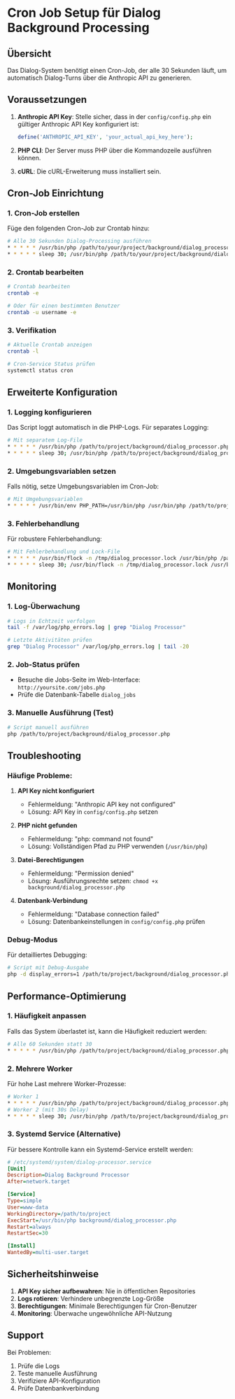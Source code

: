 # Cron Job Setup für Dialog Background Processing

## Übersicht
Das Dialog-System benötigt einen Cron-Job, der alle 30 Sekunden läuft, um automatisch Dialog-Turns über die Anthropic API zu generieren.

## Voraussetzungen
1. **Anthropic API Key**: Stelle sicher, dass in der `config/config.php` ein gültiger Anthropic API Key konfiguriert ist:
   ```php
   define('ANTHROPIC_API_KEY', 'your_actual_api_key_here');
   ```

2. **PHP CLI**: Der Server muss PHP über die Kommandozeile ausführen können.

3. **cURL**: Die cURL-Erweiterung muss installiert sein.

## Cron-Job Einrichtung

### 1. Cron-Job erstellen
Füge den folgenden Cron-Job zur Crontab hinzu:

```bash
# Alle 30 Sekunden Dialog-Processing ausführen
* * * * * /usr/bin/php /path/to/your/project/background/dialog_processor.php
* * * * * sleep 30; /usr/bin/php /path/to/your/project/background/dialog_processor.php
```

### 2. Crontab bearbeiten
```bash
# Crontab bearbeiten
crontab -e

# Oder für einen bestimmten Benutzer
crontab -u username -e
```

### 3. Verifikation
```bash
# Aktuelle Crontab anzeigen
crontab -l

# Cron-Service Status prüfen
systemctl status cron
```

## Erweiterte Konfiguration

### 1. Logging konfigurieren
Das Script loggt automatisch in die PHP-Logs. Für separates Logging:

```bash
# Mit separatem Log-File
* * * * * /usr/bin/php /path/to/project/background/dialog_processor.php >> /var/log/dialog_processor.log 2>&1
* * * * * sleep 30; /usr/bin/php /path/to/project/background/dialog_processor.php >> /var/log/dialog_processor.log 2>&1
```

### 2. Umgebungsvariablen setzen
Falls nötig, setze Umgebungsvariablen im Cron-Job:

```bash
# Mit Umgebungsvariablen
* * * * * /usr/bin/env PHP_PATH=/usr/bin/php /usr/bin/php /path/to/project/background/dialog_processor.php
```

### 3. Fehlerbehandlung
Für robustere Fehlerbehandlung:

```bash
# Mit Fehlerbehandlung und Lock-File
* * * * * /usr/bin/flock -n /tmp/dialog_processor.lock /usr/bin/php /path/to/project/background/dialog_processor.php
* * * * * sleep 30; /usr/bin/flock -n /tmp/dialog_processor.lock /usr/bin/php /path/to/project/background/dialog_processor.php
```

## Monitoring

### 1. Log-Überwachung
```bash
# Logs in Echtzeit verfolgen
tail -f /var/log/php_errors.log | grep "Dialog Processor"

# Letzte Aktivitäten prüfen
grep "Dialog Processor" /var/log/php_errors.log | tail -20
```

### 2. Job-Status prüfen
- Besuche die Jobs-Seite im Web-Interface: `http://yoursite.com/jobs.php`
- Prüfe die Datenbank-Tabelle `dialog_jobs`

### 3. Manuelle Ausführung (Test)
```bash
# Script manuell ausführen
php /path/to/project/background/dialog_processor.php
```

## Troubleshooting

### Häufige Probleme:

1. **API Key nicht konfiguriert**
   - Fehlermeldung: "Anthropic API key not configured"
   - Lösung: API Key in `config/config.php` setzen

2. **PHP nicht gefunden**
   - Fehlermeldung: "php: command not found"
   - Lösung: Vollständigen Pfad zu PHP verwenden (`/usr/bin/php`)

3. **Datei-Berechtigungen**
   - Fehlermeldung: "Permission denied"
   - Lösung: Ausführungsrechte setzen: `chmod +x background/dialog_processor.php`

4. **Datenbank-Verbindung**
   - Fehlermeldung: "Database connection failed"
   - Lösung: Datenbankeinstellungen in `config/config.php` prüfen

### Debug-Modus
Für detailliertes Debugging:

```bash
# Script mit Debug-Ausgabe
php -d display_errors=1 /path/to/project/background/dialog_processor.php
```

## Performance-Optimierung

### 1. Häufigkeit anpassen
Falls das System überlastet ist, kann die Häufigkeit reduziert werden:

```bash
# Alle 60 Sekunden statt 30
* * * * * /usr/bin/php /path/to/project/background/dialog_processor.php
```

### 2. Mehrere Worker
Für hohe Last mehrere Worker-Prozesse:

```bash
# Worker 1
* * * * * /usr/bin/php /path/to/project/background/dialog_processor.php
# Worker 2 (mit 30s Delay)
* * * * * sleep 30; /usr/bin/php /path/to/project/background/dialog_processor.php
```

### 3. Systemd Service (Alternative)
Für bessere Kontrolle kann ein Systemd-Service erstellt werden:

```ini
# /etc/systemd/system/dialog-processor.service
[Unit]
Description=Dialog Background Processor
After=network.target

[Service]
Type=simple
User=www-data
WorkingDirectory=/path/to/project
ExecStart=/usr/bin/php background/dialog_processor.php
Restart=always
RestartSec=30

[Install]
WantedBy=multi-user.target
```

## Sicherheitshinweise

1. **API Key sicher aufbewahren**: Nie in öffentlichen Repositories
2. **Logs rotieren**: Verhindere unbegrenzte Log-Größe
3. **Berechtigungen**: Minimale Berechtigungen für Cron-Benutzer
4. **Monitoring**: Überwache ungewöhnliche API-Nutzung

## Support

Bei Problemen:
1. Prüfe die Logs
2. Teste manuelle Ausführung
3. Verifiziere API-Konfiguration
4. Prüfe Datenbankverbindung 